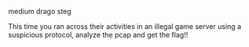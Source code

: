 medium drago steg

This time you ran across their activities in an illegal game server using a suspicious protocol, analyze the pcap and get the flag!!
